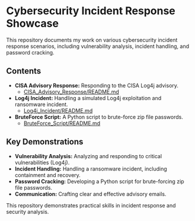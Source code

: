 # Cybersecurity Incident Response Showcase

This repository documents my work on various cybersecurity incident response scenarios, including vulnerability analysis, incident handling, and password cracking.

## Contents

* **CISA Advisory Response:** Responding to the CISA Log4j advisory.
    * [CISA_Advisory_Response/README.md](https://github.com/sethsuri/Cybersecurity_IncidentResponse/tree/main/CISA_Advisory_Response)
* **Log4j Incident:** Handling a simulated Log4j exploitation and ransomware incident.
    * [Log4j_Incident/README.md](Log4j_Incident/README.md)
* **BruteForce Script:** A Python script to brute-force zip file passwords.
    * [BruteForce_Script/README.md](BruteForce_Script/README.md)

## Key Demonstrations

* **Vulnerability Analysis:** Analyzing and responding to critical vulnerabilities (Log4j).
* **Incident Handling:** Handling a ransomware incident, including containment and recovery.
* **Password Cracking:** Developing a Python script for brute-forcing zip file passwords.
* **Communication:** Crafting clear and effective advisory emails.

This repository demonstrates practical skills in incident response and security analysis.
